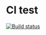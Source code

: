 # CI test

[![Build status](https://ci.appveyor.com/api/projects/status/x2m2vseed8j94kpa?svg=true)](https://ci.appveyor.com/project/ViktorTkachev/ajs-hw-map)
